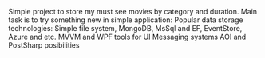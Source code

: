Simple project to store my must see movies by category and duration. 
Main task is to try something new in simple application: 
Popular data storage technologies: Simple file system, MongoDB, MsSql and EF, EventStore, Azure and etc.
MVVM and WPF tools for UI
Messaging systems
AOI and PostSharp posibilities